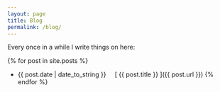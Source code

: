 ```yaml
---
layout: page
title: Blog
permalink: /blog/
---
```


Every once in a while I write things on here:

{% for post in site.posts %}
  * {{ post.date | date_to_string }} &nbsp; &nbsp; [ {{ post.title }} ]({{ post.url }})
{% endfor %}